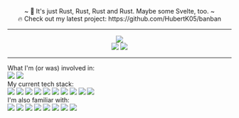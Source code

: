 <div align="center">
  ~ 🦀 It's just Rust, Rust, Rust and Rust. Maybe some Svelte, too. ~
  <br/>
  🔥 Check out my latest project: https://github.com/HubertK05/banban
  <hr/>
  <img src="https://github-readme-stats.vercel.app/api/top-langs/?username=HubertK05&theme=onedark&show_icons=true&hide_border=true&layout=compact"/>
  <br/>
  <img src="https://github-readme-stats.vercel.app/api?username=HubertK05&theme=onedark&show_icons=true&hide_border=true&count_private=true"/>
  <img src="https://github-readme-streak-stats.herokuapp.com/?user=HubertK05&theme=onedark&hide_border=true"/>
</div>
<div>
  <hr/>
  What I'm (or was) involved in:
  <br/>
  <img src="https://img.shields.io/badge/Hack%20Club-EC3750?style=for-the-badge&logo=Hack%20Club&logoColor=white" />
  <img src="https://img.shields.io/badge/Codeforces-445f9d?style=for-the-badge&logo=Codeforces&logoColor=white" />
  <br/>
  My current tech stack:
  <br/>
  <img src="https://img.shields.io/badge/Rust-000000?style=for-the-badge&logo=rust&logoColor=white" />
  <img src="https://img.shields.io/badge/PostgreSQL-316192?style=for-the-badge&logo=postgresql&logoColor=white" />
  <img src="https://img.shields.io/badge/PLSQL-F80000?style=for-the-badge&logo=oracle&logoColor=black" />
  <img src="https://img.shields.io/badge/redis-%23DD0031.svg?&style=for-the-badge&logo=redis&logoColor=white" />
  <img src="https://img.shields.io/badge/HTML5-E34F26?style=for-the-badge&logo=html5&logoColor=white" />
  <img src="https://img.shields.io/badge/CSS3-1572B6?style=for-the-badge&logo=css3&logoColor=white" />
  <img src="https://img.shields.io/badge/JavaScript-323330?style=for-the-badge&logo=javascript&logoColor=F7DF1E" />
  <img src="https://img.shields.io/badge/TypeScript-007ACC?style=for-the-badge&logo=typescript&logoColor=white" />
  <img src="https://img.shields.io/badge/Svelte-4A4A55?style=for-the-badge&logo=svelte&logoColor=FF3E00" />
  <img src="https://img.shields.io/badge/Railway-131415?style=for-the-badge&logo=railway&logoColor=white" />
  <br/>
  I'm also familiar with:
  <br/>
  <img src="https://img.shields.io/badge/Python-FFD43B?style=for-the-badge&logo=python&logoColor=blue" />
  <img src="https://img.shields.io/badge/Tauri-FFC131?style=for-the-badge&logo=Tauri&logoColor=white" />
  <img src="https://img.shields.io/badge/Sqlite-003B57?style=for-the-badge&logo=sqlite&logoColor=white" />
  <img src="https://img.shields.io/badge/JWT-000000?style=for-the-badge&logo=JSON%20web%20tokens&logoColor=white" />
  <img src="https://img.shields.io/badge/SvelteKit-FF3E00?style=for-the-badge&logo=Svelte&logoColor=white" />
  <img src="https://img.shields.io/badge/Tailwind_CSS-38B2AC?style=for-the-badge&logo=tailwind-css&logoColor=white" />
  <img src="https://img.shields.io/badge/Astro-0C1222?style=for-the-badge&logo=astro&logoColor=FDFDFE" />
  <img src="https://img.shields.io/badge/Obsidian-483699?style=for-the-badge&logo=Obsidian&logoColor=white" />
</div>

<!--
**HubertK05/HubertK05** is a ✨ _special_ ✨ repository because its `README.md` (this file) appears on your GitHub profile.

Here are some ideas to get you started:

- 🔭 I’m currently working on ...
- 🌱 I’m currently learning ...
- 👯 I’m looking to collaborate on ...
- 🤔 I’m looking for help with ...
- 💬 Ask me about ...
- 📫 How to reach me: ...
- 😄 Pronouns: ...
- ⚡ Fun fact: ...
-->
